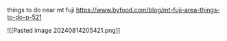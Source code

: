 
things to do near mt fuji
https://www.byfood.com/blog/mt-fuji-area-things-to-do-p-521



![[Pasted image 20240814205421.png]]